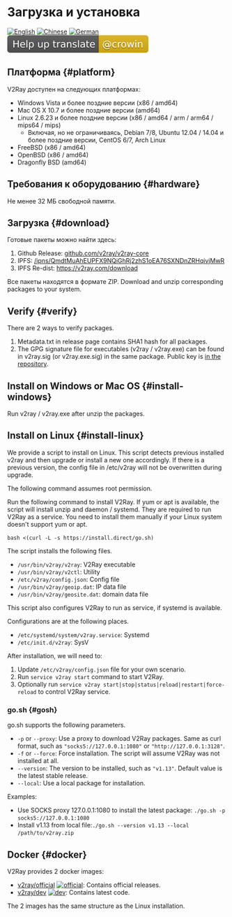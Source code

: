 # Загрузка и установка

[![English](../resources/english.svg)](https://www.v2ray.com/en/welcome/install.html) [![Chinese](../resources/chinese.svg)](https://www.v2ray.com/chapter_00/install.html) [![German](../resources/german.svg)](https://www.v2ray.com/de/welcome/install.html) [![Translate](../resources/lang.svg)](https://crowdin.com/project/v2ray)

## Платформа {#platform}

V2Ray доступен на следующих платформах:

* Windows Vista и более поздние версии (x86 / amd64)
* Mac OS X 10.7 и более поздние версии (amd64)
* Linux 2.6.23 и более поздние версии (x86 / amd64 / arm / arm64 / mips64 / mips) 
  * Включая, но не ограничиваясь, Debian 7/8, Ubuntu 12.04 / 14.04 и более поздние версии, CentOS 6/7, Arch Linux
* FreeBSD (x86 / amd64)
* OpenBSD (x86 / amd64)
* Dragonfly BSD (amd64)

## Требования к оборудованию {#hardware}

Не менее 32 МБ свободной памяти.

## Загрузка {#download}

Готовые пакеты можно найти здесь:

1. Github Release: [github.com/v2ray/v2ray-core](https://github.com/v2ray/v2ray-core/releases)
2. IPFS: [/ipns/QmdtMuAhEUPFX9NQiGhRj2zhS1oEA76SXNDnZRHqivjMwR](https://ipfs.io/ipns/QmdtMuAhEUPFX9NQiGhRj2zhS1oEA76SXNDnZRHqivjMwR)
3. IPFS Re-dist: <https://v2ray.com/download>

Все пакеты находятся в формате ZIP. Download and unzip corresponding packages to your system.

## Verify {#verify}

There are 2 ways to verify packages.

1. Metadata.txt in release page contains SHA1 hash for all packages.
2. The GPG signature file for executables (v2ray / v2ray.exe) can be found in v2ray.sig (or v2ray.exe.sig) in the same package. Public key is [in the repository](https://raw.githubusercontent.com/v2ray/v2ray-core/master/release/verify/official_release.asc).

## Install on Windows or Mac OS {#install-windows}

Run v2ray / v2ray.exe after unzip the packages.

## Install on Linux {#install-linux}

We provide a script to install on Linux. This script detects previous installed v2ray and then upgrade or install a new one accordingly. If there is a previous version, the config file in /etc/v2ray will not be overwritten during upgrade.

The following command assumes root permission.

Run the following command to install V2Ray. If yum or apt is available, the script will install unzip and daemon / systemd. They are required to run V2Ray as a service. You need to install them manually if your Linux system doesn't support yum or apt.

```shell
bash <(curl -L -s https://install.direct/go.sh)
```

The script installs the following files.

* `/usr/bin/v2ray/v2ray`: V2Ray executable
* `/usr/bin/v2ray/v2ctl`: Utility
* `/etc/v2ray/config.json`: Config file
* `/usr/bin/v2ray/geoip.dat`: IP data file
* `/usr/bin/v2ray/geosite.dat`: domain data file

This script also configures V2Ray to run as service, if systemd is available.

Configurations are at the following places.

* `/etc/systemd/system/v2ray.service`: Systemd
* `/etc/init.d/v2ray`: SysV

After installation, we will need to:

1. Update `/etc/v2ray/config.json` file for your own scenario.
2. Run `service v2ray start` command to start V2Ray.
3. Optionally run `service v2ray start|stop|status|reload|restart|force-reload` to control V2Ray service.

### go.sh {#gosh}

go.sh supports the following parameters.

* `-p` or `--proxy`: Use a proxy to download V2Ray packages. Same as curl format, such as `"socks5://127.0.0.1:1080"` or `"http://127.0.0.1:3128"`.
* `-f` or `--force`: Force installation. The script will assume V2Ray was not installed at all.
* `--version`: The version to be installed, such as `"v1.13"`. Default value is the latest stable release.
* `--local`: Use a local package for installation.

Examples:

* Use SOCKS proxy 127.0.0.1:1080 to install the latest package: ```./go.sh -p socks5://127.0.0.1:1080```
* Install v1.13 from local file:```./go.sh --version v1.13 --local /path/to/v2ray.zip```

## Docker {#docker}

V2Ray provides 2 docker images:

* [v2ray/official](https://hub.docker.com/r/v2ray/official/) [![official](https://images.microbadger.com/badges/image/v2ray/official.svg)](https://microbadger.com/images/v2ray/official): Contains official releases.
* [v2ray/dev](https://hub.docker.com/r/v2ray/dev/) [![dev](https://images.microbadger.com/badges/image/v2ray/dev.svg)](https://microbadger.com/images/v2ray/dev): Contains latest code.

The 2 images has the same structure as the Linux installation.